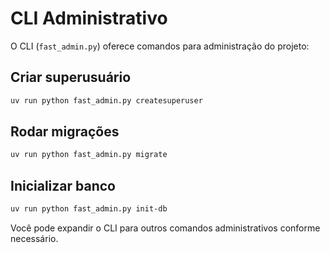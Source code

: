 # CLI Administrativo

O CLI (`fast_admin.py`) oferece comandos para administração do projeto:

## Criar superusuário
```bash
uv run python fast_admin.py createsuperuser
```

## Rodar migrações
```bash
uv run python fast_admin.py migrate
```

## Inicializar banco
```bash
uv run python fast_admin.py init-db
```

Você pode expandir o CLI para outros comandos administrativos conforme necessário. 